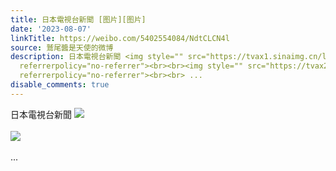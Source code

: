 ```yaml
---
title: 日本電視台新聞 [图片][图片]
date: '2023-08-07'
linkTitle: https://weibo.com/5402554084/NdtCLCN4l
source: 鷲尾醬是天使的微博
description: 日本電視台新聞 <img style="" src="https://tvax1.sinaimg.cn/large/005TCz76gy1hgo7ezt773j30qq0foabg.jpg"
  referrerpolicy="no-referrer"><br><br><img style="" src="https://tvax2.sinaimg.cn/large/005TCz76gy1hgo7f0jysaj30qv0fkq4c.jpg"
  referrerpolicy="no-referrer"><br><br> ...
disable_comments: true
---
```

日本電視台新聞 <img style="" src="https://tvax1.sinaimg.cn/large/005TCz76gy1hgo7ezt773j30qq0foabg.jpg" referrerpolicy="no-referrer"><br><br><img style="" src="https://tvax2.sinaimg.cn/large/005TCz76gy1hgo7f0jysaj30qv0fkq4c.jpg" referrerpolicy="no-referrer"><br><br> ...